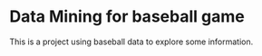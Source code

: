 # Data Mining for baseball game

This is a project using baseball data to explore some information.


